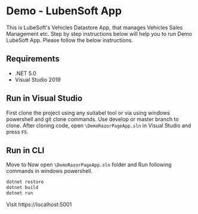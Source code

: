 # Demo - LubenSoft App

This is LubeSoft's Vehicles Datastore App, that manages Vehicles Sales Management etc. Step by step instructions below will help you to run Demo LubeSoft App.
Please follow the below instructions.

## Requirements

- .NET 5.0
- Visual Studio 2019

## Run in Visual Studio
First clone the project using any suitabel tool or via using windows powershell and git clone commands.
Use develop or master branch to clone.
After cloning code, open `\DemoRazorPageApp.sln` in Visual Studio and press `F5`.

## Run in CLI
Move to Now open `\DemoRazorPageApp.sln` folder and Run following commands in windows powershell. 
```bash
dotnet restore
dotnet build
dotnet run
```

Visit https://localhost:5001